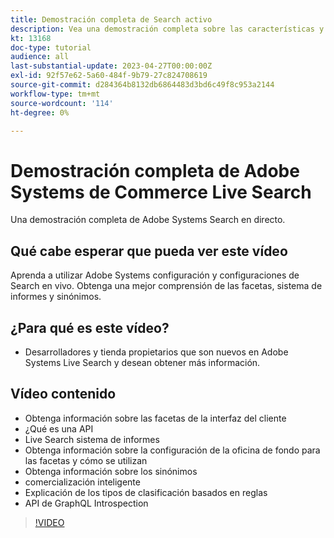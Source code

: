 ```yaml
---
title: Demostración completa de Search activo
description: Vea una demostración completa sobre las características y la flexibilidad de Live Search
kt: 13168
doc-type: tutorial
audience: all
last-substantial-update: 2023-04-27T00:00:00Z
exl-id: 92f57e62-5a60-484f-9b79-27c824708619
source-git-commit: d284364b8132db6864483d3bd6c49f8c953a2144
workflow-type: tm+mt
source-wordcount: '114'
ht-degree: 0%

---
```


# Demostración completa de Adobe Systems de Commerce Live Search

Una demostración completa de Adobe Systems Search en directo.

## Qué cabe esperar que pueda ver este vídeo

Aprenda a utilizar Adobe Systems configuración y configuraciones de Search en vivo. Obtenga una mejor comprensión de las facetas, sistema de informes y sinónimos.

## ¿Para qué es este vídeo?

* Desarrolladores y tienda propietarios que son nuevos en Adobe Systems Live Search y desean obtener más información.

## Vídeo contenido

* Obtenga información sobre las facetas de la interfaz del cliente
* ¿Qué es una API
* Live Search sistema de informes
* Obtenga información sobre la configuración de la oficina de fondo para las facetas y cómo se utilizan
* Obtenga información sobre los sinónimos
* comercialización inteligente
* Explicación de los tipos de clasificación basados en reglas
* API de GraphQL Introspection

>[!VIDEO](https://video.tv.adobe.com/v/3418996?learn=on)
